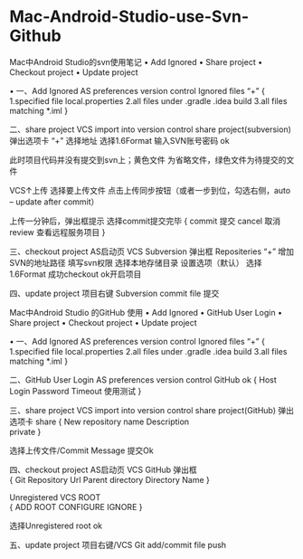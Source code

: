 # Mac-Android-Studio-use-Svn-Github

Mac中Android Studio的svn使用笔记
•	Add Ignored
•	Share project
•	Checkout project 
•	Update project 

•	一、Add Ignored
AS  preferences  version control  Ignored files   “+” 
{
1.specified file     local.properties
2.all files under  .gradle  .idea  build
3.all files matching  *.iml
}

二、share project
VCS  import into version control  share project(subversion)  弹出选项卡  “+”   选择地址  选择1.6Format  输入SVN账号密码  ok

此时项目代码并没有提交到svn上；黄色文件 为省略文件，绿色文件为待提交的文件

VCS↑上传  选择要上传文件  点击上传同步按钮（或者一步到位，勾选右侧，auto – update after commit）

上传一分钟后，弹出框提示      选择commit提交完毕
{
commit 提交
cancel 取消
review 查看远程服务项目
}

三、checkout project
AS启动页   VCS  Subversion   弹出框 Repositeries “+”  增加SVN的地址路径   填写svn权限  选择本地存储目录    设置选项（默认）  选择1.6Format  成功checkout   ok开启项目

       
四、update project 
项目右键  Subversion   commit file 提交



Mac中Android Studio 的GitHub 使用
•	Add Ignored
•	GitHub User Login
•	Share project
•	Checkout project 
•	Update project 

•	一、Add Ignored
AS  preferences  version control  Ignored files   “+” 
{
1.specified file     local.properties
2.all files under  .gradle  .idea  build
3.all files matching  *.iml
}

二、GitHub User Login
AS  preferences  version control  GitHub   ok
{
     Host Login Password Timeout     使用测试
}

三、share project
VCS  import into version control  share project(GitHub)  弹出选项卡   share
{
New repository name 
Description  
private
}

  选择上传文件/Commit  Message   提交Ok

四、checkout project
AS启动页   VCS  GitHub   弹出框  
{
   Git Repository Url 
   Parent directory 
   Directory Name
}

 Unregistered VCS ROOT  
{
ADD ROOT 
CONFIGURE 
IGNORE
}

 选择Unregistered root   ok
       
五、update project 
项目右键/VCS   Git   add/commit file   push
